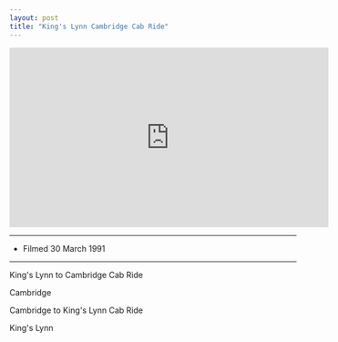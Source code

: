 ```yaml
---
layout: post
title: "King's Lynn Cambridge Cab Ride"
---
```


<iframe width="560" height="315" src="https://www.youtube.com/embed/17ArGEUiNrU" title="King's Lynn Cambridge Cab Ride" frameBorder="0" allow="accelerometer; autoplay; clipboard-write; encrypted-media; gyroscope; picture-in-picture; web-share" allowFullScreen></iframe>

---

- Filmed 30 March 1991

---

King's Lynn to Cambridge Cab Ride

Cambridge

Cambridge to King's Lynn Cab Ride

King's Lynn
